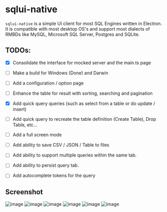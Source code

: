 # sqlui-native

`sqlui-native` is a simple UI client for most SQL Engines written in Electron. It is compatible with most desktop OS's and support most dialects of RMBDs like MySQL, Microsoft SQL Server, Postgres and SQLite.

## TODOs:
- [X] Consolidate the interface for mocked server and the main.ts page
- [ ] Make a build for Windows (Done) and Darwin
- [ ] Add a configuration / option page
- [ ] Enhance the table for result with sorting, searching and pagination
- [X] Add quick query queries (such as select from a table or do update / insert)
- [ ] Add quick query to recreate the table definition (Create Table), Drop Table, etc...
- [ ] Add a full screen mode
- [ ] Add ability to save CSV / JSON / Table to files
- [ ] Add ability to support multiple queries within the same tab. 
- [ ] Add ability to persist query tab.
- [ ] Add autocomplete tokens for the query



## Screenshot
![image](https://user-images.githubusercontent.com/3792401/151492523-69db1543-2cf5-4e0a-93ff-398fc8d3ee62.png)
![image](https://user-images.githubusercontent.com/3792401/151492565-d8c95c81-edb0-4fd5-9227-f355fb15bbb9.png)
![image](https://user-images.githubusercontent.com/3792401/151492635-fa092fdf-fcd9-41dc-bb1c-a6dbfedde808.png)
![image](https://user-images.githubusercontent.com/3792401/151492658-dc663658-3840-4d98-a832-9ba32baac25e.png)
![image](https://user-images.githubusercontent.com/3792401/151492669-a1c6b912-e68d-4c1d-bc01-3f19fe50d014.png)
![image](https://user-images.githubusercontent.com/3792401/151493131-b5f4af02-f5fa-4e68-a815-706ec5903b2b.png)
